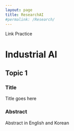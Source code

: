 ```yaml
---
layout: page
title: ResearchAI
#permalink: /Research/
---
```



Link Practice

# Industrial AI
## Topic 1
### Title
Title goes here
### Abstract
Abstract in English and Korean


